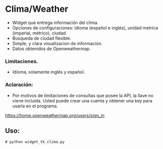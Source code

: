# Clima/Weather
- Widget que entrega información del clima.
- Opciones de configuraciones: idioma (español e inglés), unidad metrica (imperial, métrico), ciudad.
- Busqueda de ciudad flexible.
- Simple, y clara visualizacion de información.
- Datos obtenidos de Openweathermap.



### Limitaciones.
- Idioma, solamente inglés y español.



### Aclaración:
- Por motivos de limitaciones de consultas que posee la API, la llave no viene incluida. Usted puede crear una cuenta y obtener una key para usarla en el programa.

https://home.openweathermap.org/users/sign_in



## Uso:
```shell
# python widget_tk_clima.py
```

